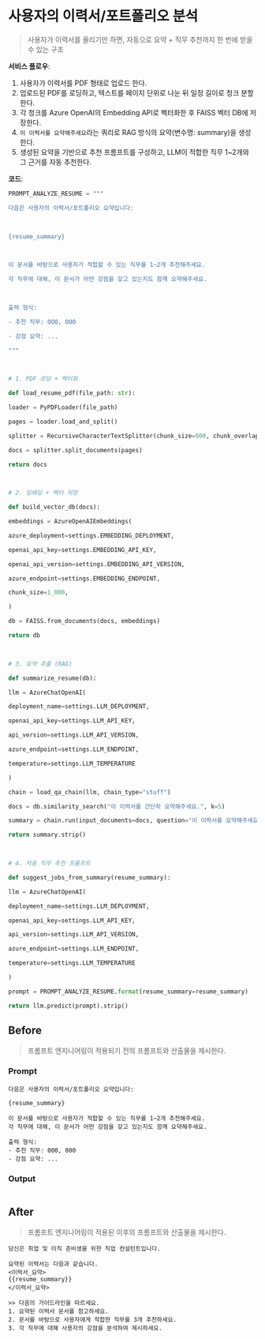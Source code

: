 # 사용자의 이력서/포트폴리오 분석

> 사용자가 이력서를 올리기만 하면, 자동으로 요약 + 직무 추천까지 한 번에 받을 수 있는 구조

**서비스 플로우**:
1) 사용자가 이력서를 PDF 형태로 업로드 한다.
2) 업로드된 PDF를 로딩하고, 텍스트를 페이지 단위로 나눈 뒤 일정 길이로 청크 분할한다.
3) 각 청크를 Azure OpenAI의 Embedding API로 벡터화한 후 FAISS 벡터 DB에 저장한다.
4) `이 이력서를 요약해주세요`라는 쿼리로 RAG 방식의 요약(변수명: summary)을 생성한다.
5) 생성된 요약을 기반으로 추천 프롬프트를 구성하고, LLM이 적합한 직무 1~2개와 그 근거를 자동 추천한다.

**코드**:
```python
PROMPT_ANALYZE_RESUME = """

다음은 사용자의 이력서/포트폴리오 요약입니다:

  

{resume_summary}

  

이 문서를 바탕으로 사용자가 적합할 수 있는 직무를 1~2개 추천해주세요.

각 직무에 대해, 이 문서가 어떤 강점을 갖고 있는지도 함께 요약해주세요.

  

출력 형식:

- 추천 직무: OOO, OOO

- 강점 요약: ...

"""

  

# 1. PDF 로딩 + 벡터화

def load_resume_pdf(file_path: str):

loader = PyPDFLoader(file_path)

pages = loader.load_and_split()

splitter = RecursiveCharacterTextSplitter(chunk_size=500, chunk_overlap=50)

docs = splitter.split_documents(pages)

return docs

  

# 2. 임베딩 + 벡터 저장

def build_vector_db(docs):

embeddings = AzureOpenAIEmbeddings(

azure_deployment=settings.EMBEDDING_DEPLOYMENT,

openai_api_key=settings.EMBEDDING_API_KEY,

openai_api_version=settings.EMBEDDING_API_VERSION,

azure_endpoint=settings.EMBEDDING_ENDPOINT,

chunk_size=1_000,

)

db = FAISS.from_documents(docs, embeddings)

return db

  

# 3. 요약 추출 (RAG)

def summarize_resume(db):

llm = AzureChatOpenAI(

deployment_name=settings.LLM_DEPLOYMENT,

openai_api_key=settings.LLM_API_KEY,

api_version=settings.LLM_API_VERSION,

azure_endpoint=settings.LLM_ENDPOINT,

temperature=settings.LLM_TEMPERATURE

)

chain = load_qa_chain(llm, chain_type="stuff")

docs = db.similarity_search("이 이력서를 간단히 요약해주세요.", k=5)

summary = chain.run(input_documents=docs, question="이 이력서를 요약해주세요.")

return summary.strip()

  

# 4. 자동 직무 추천 프롬프트

def suggest_jobs_from_summary(resume_summary):

llm = AzureChatOpenAI(

deployment_name=settings.LLM_DEPLOYMENT,

openai_api_key=settings.LLM_API_KEY,

api_version=settings.LLM_API_VERSION,

azure_endpoint=settings.LLM_ENDPOINT,

temperature=settings.LLM_TEMPERATURE

)

prompt = PROMPT_ANALYZE_RESUME.format(resume_summary=resume_summary)

return llm.predict(prompt).strip()
```

## Before

> 프롬프트 엔지니어링이 적용되기 전의 프롬프트와 산출물을 제시한다.

### Prompt

```
다음은 사용자의 이력서/포트폴리오 요약입니다:

{resume_summary}

이 문서를 바탕으로 사용자가 적합할 수 있는 직무를 1~2개 추천해주세요.
각 직무에 대해, 이 문서가 어떤 강점을 갖고 있는지도 함께 요약해주세요.

출력 형식:
- 추천 직무: 000, 000
- 강점 요약: ...
```

### Output

```

```

## After

> 프롬프트 엔지니어링이 적용된 이후의 프롬프트와 산출물을 제시한다.

```
당신은 취업 및 이직 준비생을 위한 직업 컨설턴트입니다.

요약된 이력서는 다음과 같습니다.
<이력서_요약>
{{resume_summary}}
</이력서_요약>

>> 다음의 가이드라인을 따르세요.
1. 요약된 이력서 문서를 참고하세요.
2. 문서를 바탕으로 사용자에게 적합한 직무를 3개 추천하세요.
3. 각 직무에 대해 사용자의 강점을 분석하여 제시하세요.
```
